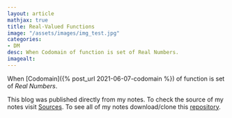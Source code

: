```yaml
---
layout: article
mathjax: true
title: Real-Valued Functions
image: "/assets/images/img_test.jpg"
categories:
- DM
desc: When Codomain of function is set of Real Numbers. 
imagealt: 
---
```


When [Codomain]({% post_url 2021-06-07-codomain %}) of function is set of *Real Numbers*.

This blog was published directly from my notes.
To check the source of my notes visit [Sources](sources.html).
To see all of my notes download/clone this [repository](https://github.com/bovem/CS).